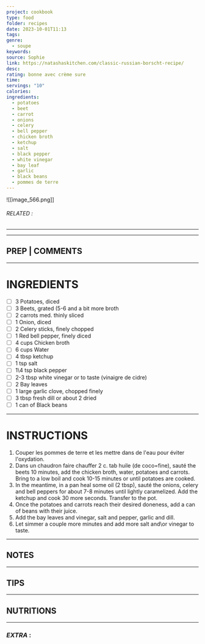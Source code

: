 ```yaml
---
project: cookbook
type: food
folder: recipes
date: 2023-10-01T11:13
tags: 
genre:
  - soupe
keywords: 
source: Sophie
link: https://natashaskitchen.com/classic-russian-borscht-recipe/
desc: 
rating: bonne avec crème sure
time: 
servings: "10"
calories: 
ingredients:
  - potatoes
  - beet
  - carrot
  - onions
  - celery
  - bell pepper
  - chicken broth
  - ketchup
  - salt
  - black pepper
  - white vinegar
  - bay leaf
  - garlic
  - black beans
  - pommes de terre
---
```


![[image_566.png]]
###### *RELATED* : 
---


---
## PREP | COMMENTS



---
# INGREDIENTS

- [ ] 3 Potatoes, diced
- [ ] 3 Beets, grated (5-6 and a bit more broth
- [ ] 2 carrots med. thinly sliced
- [ ] 1 Onion, diced
- [ ] 2 Celery sticks, finely chopped
- [ ] 1 Red bell pepper, finely diced
- [ ] 4 cups Chicken broth
- [ ] 6 cups Water
- [ ] 4 tbsp ketchup
- [ ] 1 tsp salt
- [ ] 1\4 tsp black pepper
- [ ] 2-3 tbsp white vinegar or to taste (vinaigre de cidre)
- [ ] 2 Bay leaves
- [ ] 1 large garlic clove, chopped finely
- [ ] 3 tbsp fresh dill or about 2 dried
- [ ] 1 can of Black beans

---
# INSTRUCTIONS

1. Couper les pommes de terre et les mettre dans de l'eau pour éviter l'oxydation.
2. Dans un chaudron faire chauffer 2 c. tab huile (de coco=fine), sauté the beets 10 minutes, add the chicken broth, water, potatoes and carrots. Bring to a low boil and cook 10-15 minutes or until potatoes are cooked.
3. In the meantime, in a pan heal some oil (2 tbsp), sauté the onions, celery and bell peppers for about 7-8 minutes until lightly caramelized. Add the ketchup and cook 30 more seconds. Transfer to the pot.
4. Once the potatoes and carrots reach their desired doneness, add a can of beans with their juice.
5. Add the bay leaves and vinegar, salt and pepper, garlic and dill.
6. Let simmer a couple more minutes and add more salt and\or vinegar to taste.

---
## NOTES



---
## TIPS



---
## NUTRITIONS



---
### *EXTRA* :



